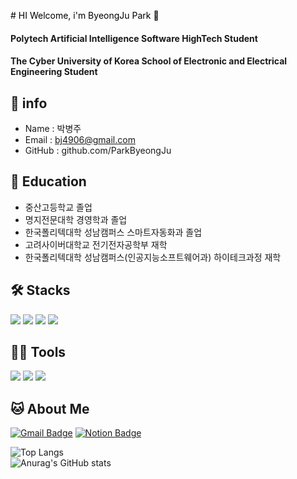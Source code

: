 <span style="color:Black"># HI Welcome, i'm ByeongJu Park 👋<span>

#### Polytech Artificial Intelligence Software HighTech Student
#### The Cyber University of Korea School of Electronic and Electrical Engineering Student

## 💁 info <br>
- Name : 박병주
- Email : bj4906@gmail.com
- GitHub : github.com/ParkByeongJu

## 🏫 Education
- 중산고등학교 졸업
- 명지전문대학 경영학과 졸업
- 한국폴리텍대학 성남캠퍼스 스마트자동화과 졸업
- 고려사이버대학교 전기전자공학부 재학
- 한국폴리텍대학 성남캠퍼스(인공지능소프트웨어과) 하이테크과정 재학

         
## 🛠️ Stacks

<img src="https://img.shields.io/badge/Python-3766AB?style=flat-square&logo=Python&logoColor=white"/> <img src="https://img.shields.io/badge/java-3766AB?style=flat-square&logo=java&logoColor=white"/> <img src="https://img.shields.io/badge/C-A8B9CC?style=flat-square&logo=C&logoColor=white"/> <img src="https://img.shields.io/badge/OpenCV-181717?style=flat-square&logo=OpenCV&logoColor=white"/>

## 💪🏼 Tools 

 <img src="https://img.shields.io/badge/Visual Studio Code-007ACC?style=flat-square&logo=Visual Studio Code&logoColor=white"/> <img src="https://img.shields.io/badge/GitHub-181717?style=flat-square&logo=GitHub&logoColor=white"/> <img src="https://img.shields.io/badge/Eclipse IDE-2C2255?style=flat-square&logo=Eclipse IDE&logoColor=white"/>

## 🐱 About Me

[![Gmail Badge](https://img.shields.io/badge/Gmail-d14836?style=flat-square&logo=Gmail&logoColor=white&link=mailto:bj4906@gmail.com)](bj4906@gmail.com)
  [![Notion Badge](https://img.shields.io/badge/Notion-000000?style=flat-square&logo=Notion&logoColor=white&link=https://flame-spike-42f.notion.site/Study-205aa0368a5d44eb9c2b9e9bd8f0dde8)](https://flame-spike-42f.notion.site/Study-205aa0368a5d44eb9c2b9e9bd8f0dde8)
 
 ![Top Langs](https://github-readme-stats.vercel.app/api/top-langs/?username=ParkByeongJu&show_icons=true&theme=cobalt)<br> 
 ![Anurag's GitHub stats](https://github-readme-stats.vercel.app/api?username=ParkByeongJu&show_icons=true&theme=cobalt)<br>
